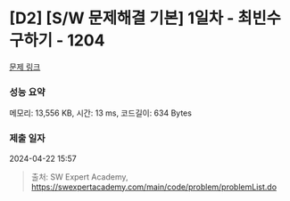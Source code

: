 # [D2] [S/W 문제해결 기본] 1일차 - 최빈수 구하기 - 1204 

[문제 링크](https://swexpertacademy.com/main/code/problem/problemDetail.do?contestProbId=AV13zo1KAAACFAYh) 

### 성능 요약

메모리: 13,556 KB, 시간: 13 ms, 코드길이: 634 Bytes

### 제출 일자

2024-04-22 15:57



> 출처: SW Expert Academy, https://swexpertacademy.com/main/code/problem/problemList.do